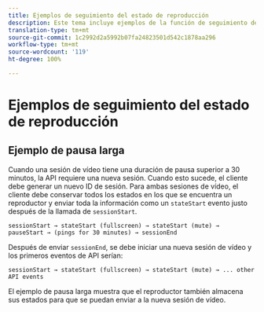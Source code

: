 ```yaml
---
title: Ejemplos de seguimiento del estado de reproducción
description: Este tema incluye ejemplos de la función de seguimiento de estado del reproductor.
translation-type: tm+mt
source-git-commit: 1c2992d2a5992b07fa24823501d542c1878aa296
workflow-type: tm+mt
source-wordcount: '119'
ht-degree: 100%

---
```



# Ejemplos de seguimiento del estado de reproducción


## Ejemplo de pausa larga

Cuando una sesión de vídeo tiene una duración de pausa superior a 30 minutos, la API requiere una nueva sesión. Cuando esto sucede, el cliente debe generar un nuevo ID de sesión. Para ambas sesiones de vídeo, el cliente debe conservar todos los estados en los que se encuentra un reproductor y enviar toda la información como un `stateStart` evento justo después de la llamada de `sessionStart`.

`sessionStart → stateStart (fullscreen) → stateStart (mute) → pauseStart → (pings for 30 minutes) → sessionEnd
`

Después de enviar `sessionEnd`, se debe iniciar una nueva sesión de vídeo y los primeros eventos de API serían:

`sessionStart → stateStart (fullscreen) → stateStart (mute) → ... other API events`

El ejemplo de pausa larga muestra que el reproductor también almacena sus estados para que se puedan enviar a la nueva sesión de vídeo.
